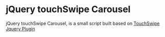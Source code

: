 # jQuery touchSwipe Carousel

jQuery touchSwipe Carousel, is a small script built based on   [TouchSwipe Jquery Plugin](https://github.com/mattbryson/TouchSwipe-Jquery-Plugin)
